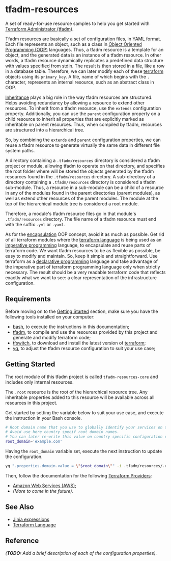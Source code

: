 # tfadm-resources

A set of ready-for-use resource samples to help you get started with [Terraform Administrator (tfadm)](https://github.com/nuncard/tfadm).

Tfadm resources are basically a set of configuration files, in [YAML format](https://yaml.org/). Each file represents an object, such as a class in [Object Oriented Programming (OOP)](https://en.wikipedia.org/wiki/Object-oriented_programming) languages. Thus, a tfadm resource is a template for an object, and the generated data is an instance of a tfadm resource. In other words, a tfadm resource dynamically replicates a predefined data structure with values specified from stdin. The result is then stored in a file, like a row in a database table. Therefore, we can later modify each of these [terraform](https://developer.hashicorp.com/terraform) objects using its `primary_key`. A file, name of which begins with the `.` character, represents an internal resource, such as an abstract class in OOP.

[Inheritance](https://www.w3schools.com/java/java_inheritance.asp) plays a big role in the way tfadm resources are structured. Helps avoiding redundancy by allowing a resource to extend other resources. To inherit from a tfadm resource, use the `extends` configuration property. Additionally, you can use the `parent` configuration property on a child resource to inherit all properties that are explicitly marked as inheritable on parent resources. Thus, when compiled by tfadm, resources are structured into a hierarchical tree.

So, by combining the `extends` and `parent` configuration properties, we can reuse a tfadm resource to generate virtually the same data in different file system paths.

A directory containing a `.tfadm/resources` directory is considered a tfadm project or module, allowing tfadm to operate on that directory, and specifies the root folder where will be stored the objects generated by the tfadm resources found in the `.tfadm/resources` directory. A sub-directory of a directory containing a `.tfadm/resources` directory is considered a tfadm sub-module. Thus, a resource in a sub-module can be a child of a resource in any of the modules found in the parent directories (parent modules), as well as extend other resources of the parent modules. The module at the top of the hierarchical module tree is considered a root module.

Therefore, a module's tfadm resource files go in that module's `.tfadm/resources` directory. The file name of a tfadm resource must end with the suffix `.yml` or `.yaml`.

As for the [encapsulation](https://www.w3schools.com/java/java_encapsulation.asp) OOP concept, avoid it as much as possible. Get rid of all terraform modules where the [terraform language](https://developer.hashicorp.com/terraform/language) is being used as an [imperative programming](https://en.wikipedia.org/wiki/Imperative_programming) language, to encapsulate and reuse parts of terraform code. We want tfadm resources to be as flexible as possible, be easy to modify and maintain. So, keep it simple and straightforward. Use terraform as a [declarative programming](https://en.wikipedia.org/wiki/Declarative_programming) language and take advantage of the imperative part of terraform programming language only when strictly necessary. The result should be a very readable terraform code that reflects exactly what we want to see: a clear representation of the infrastructure configuration.

## Requirements

Before moving on to the [Getting Started](#getting-started) section, make sure you have the following tools installed on your computer:

- [bash](https://www.gnu.org/software/bash/), to execute the instructions in this documentation;
- [tfadm](https://github.com/nuncard/tfadm), to compile and use the resources provided by this project and generate and modify terraform code;
- [tfswitch](https://github.com/warrensbox/terraform-switcher), to download and install the latest version of [terraform](https://developer.hashicorp.com/terraform/downloads);
- [yq](https://github.com/mikefarah/yq), to adjust the tfadm resource configuration to suit your use case;

## Getting Started

The root module of this tfadm project is called `tfadm-resources-core` and includes only internal resources.

The `.root` resource is the root of the hierarchical resource tree. Any inheritable properties added to this resource will be available across all resources in this project.

Get started by setting the variable below to suit your use case, and execute the instruction in your Bash console.

```bash
# Root domain name that you use to globally identify your services on the Internet.
# Avoid use here country specif root domain names.
# You can later re-write this value on country specific configuration resources.
root_domain='example.com'
```

Having the `root_domain` variable set, execute the next instruction to update the configuration.

```bash
yq ".properties.domain.value = \"$root_domain\"" -i .tfadm/resources/.root.yml
```

Then, follow the documentation for the following [Terraform Providers](https://registry.terraform.io/browse/providers):

  - [Amazon Web Services (AWS)](aws/README.md);
  - *(More to come in the future).*

## See Also

- [Jinja expressions](https://jinja.palletsprojects.com/en/3.1.x/templates/#expressions)
- [Terraform Language](https://developer.hashicorp.com/terraform/language)

## Reference

*(**TODO:** Add a brief description of each of the configuration properties).*
